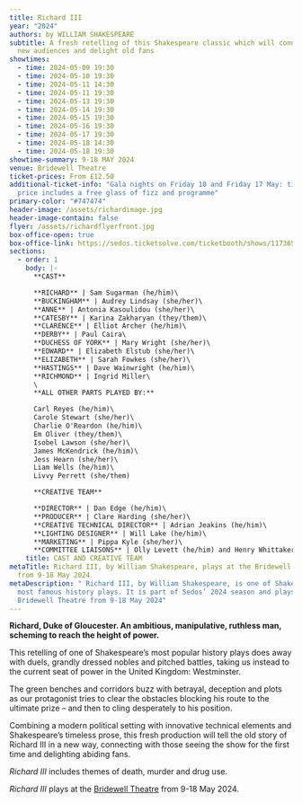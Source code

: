 ```yaml
---
title: Richard III
year: "2024"
authors: by WILLIAM SHAKESPEARE
subtitle: A fresh retelling of this Shakespeare classic which will connect to
  new audiences and delight old fans
showtimes:
  - time: 2024-05-09 19:30
  - time: 2024-05-10 19:30
  - time: 2024-05-11 14:30
  - time: 2024-05-11 19:30
  - time: 2024-05-13 19:30
  - time: 2024-05-14 19:30
  - time: 2024-05-15 19:30
  - time: 2024-05-16 19:30
  - time: 2024-05-17 19:30
  - time: 2024-05-18 14:30
  - time: 2024-05-18 19:30
showtime-summary: 9-18 MAY 2024
venue: Bridewell Theatre
ticket-prices: From £12.50
additional-ticket-info: "Gala nights on Friday 10 and Friday 17 May: ticket
  price includes a free glass of fizz and programme"
primary-color: "#747474"
header-image: /assets/richardimage.jpg
header-image-contain: false
flyer: /assets/richardflyerfront.jpg
box-office-open: true
box-office-link: https://sedos.ticketsolve.com/ticketbooth/shows/1173652515
sections:
  - order: 1
    body: |-
      **CAST**

      **RICHARD** | Sam Sugarman (he/him)\
      **BUCKINGHAM** | Audrey Lindsay (she/her)\
      **ANNE** | Antonia Kasoulidou (she/her)\
      **CATESBY** | Karina Zakharyan (they/them)\
      **CLARENCE** | Elliot Archer (he/him)\
      **DERBY** | Paul Caira\
      **DUCHESS OF YORK** | Mary Wright (she/her)\
      **EDWARD** | Elizabeth Elstub (she/her)\
      **ELIZABETH** | Sarah Fowkes (she/her)\
      **HASTINGS** | Dave Wainwright (he/him)\
      **RICHMOND** | Ingrid Miller\
      \
      **ALL OTHER PARTS PLAYED BY:**

      Carl Reyes (he/him)\
      Carole Stewart (she/her)\
      Charlie O'Reardon (he/him)\
      Em Oliver (they/them)\
      Isobel Lawson (she/her)\
      James McKendrick (he/him)\
      Jess Hearn (she/her)\
      Liam Wells (he/him)\
      Livvy Perrett (she/them)

      **CREATIVE TEAM**

      **DIRECTOR** | Dan Edge (he/him)\
      **PRODUCER** | Clare Harding (she/her)\
      **CREATIVE TECHNICAL DIRECTOR** | Adrian Jeakins (he/him)\
      **LIGHTING DESIGNER** | Will Lake (he/him)\
      **MARKETING** | Pippa Kyle (she/her)\
      **COMMITTEE LIAISONS** | Olly Levett (he/him) and Henry Whittaker (he/her)
    title: CAST AND CREATIVE TEAM
metaTitle: Richard III, by William Shakespeare, plays at the Bridewell Theatre
  from 9-18 May 2024
metaDescription: " Richard III, by William Shakespeare, is one of Shakespeare’s
  most famous history plays. It is part of Sedos’ 2024 season and plays at the
  Bridewell Theatre from 9-18 May 2024"
---
```

**Richard, Duke of Gloucester. An ambitious, manipulative, ruthless man, scheming to reach the height of power.**

This retelling of one of Shakespeare’s most popular history plays does away with duels, grandly dressed nobles and pitched battles, taking us instead to the current seat of power in the United Kingdom: Westminster. 

The green benches and corridors buzz with betrayal, deception and plots as our protagonist tries to clear the obstacles blocking his route to the ultimate prize – and then to cling desperately to his position.

Combining a modern political setting with innovative technical elements and Shakespeare’s timeless prose, this fresh production will tell the old story of Richard III in a new way, connecting with those seeing the show for the first time and delighting abiding fans.

*Richard III* includes themes of death, murder and drug use.

*Richard III* plays at the [Bridewell Theatre](https://www.sedos.co.uk/venues/bridewell) from 9-18 May 2024.